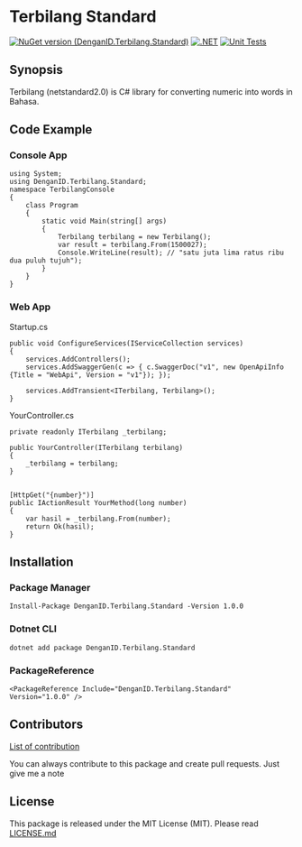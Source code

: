 # Terbilang Standard
[![NuGet version (DenganID.Terbilang.Standard)](https://img.shields.io/nuget/v/DenganID.Terbilang.Standard.svg?style=flat)](https://www.nuget.org/packages/DenganID.Terbilang.Standard/)
[![.NET](https://github.com/DenganID/DenganID.Terbilang.Standard/actions/workflows/dotnet.yml/badge.svg)](https://github.com/DenganID/DenganID.Terbilang.Standard/actions/workflows/dotnet.yml)
[![Unit Tests](https://github.com/DenganID/DenganID.Terbilang.Standard/actions/workflows/unittests.yml/badge.svg)](https://github.com/DenganID/DenganID.Terbilang.Standard/actions/workflows/unittests.yml)
## Synopsis
Terbilang (netstandard2.0) is C# library for converting numeric into words in Bahasa.

## Code Example

### Console App
```
using System;
using DenganID.Terbilang.Standard;
namespace TerbilangConsole
{
    class Program
    {
        static void Main(string[] args)
        {
            Terbilang terbilang = new Terbilang();
            var result = terbilang.From(1500027);
            Console.WriteLine(result); // "satu juta lima ratus ribu dua puluh tujuh");
        }
    }
}
```

### Web App
Startup.cs

```
public void ConfigureServices(IServiceCollection services)
{
    services.AddControllers();
    services.AddSwaggerGen(c => { c.SwaggerDoc("v1", new OpenApiInfo {Title = "WebApi", Version = "v1"}); });

    services.AddTransient<ITerbilang, Terbilang>();
}
```

YourController.cs
```
private readonly ITerbilang _terbilang;

public YourController(ITerbilang terbilang)
{
    _terbilang = terbilang;
}


[HttpGet("{number}")]
public IActionResult YourMethod(long number)
{
    var hasil = _terbilang.From(number);
    return Ok(hasil);
}
```
## Installation
### Package Manager
```
Install-Package DenganID.Terbilang.Standard -Version 1.0.0
```

### Dotnet CLI
```
dotnet add package DenganID.Terbilang.Standard
```

### PackageReference
```
<PackageReference Include="DenganID.Terbilang.Standard" Version="1.0.0" />
```
## Contributors
[List of contribution](https://github.com/DenganID/DenganID.Terbilang.Standard/graphs/contributors)

You can always contribute to this package and create pull requests. Just give me a note

## License

This package is released under the MIT License (MIT). Please read [LICENSE.md](https://github.com/DenganID/DenganID.Terbilang.Standard/LICENSE.md)
